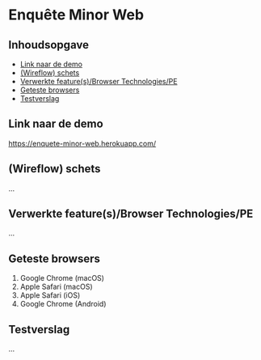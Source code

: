 # Enquête Minor Web

## Inhoudsopgave
- [Link naar de demo](#link-naar-de-demo)
- [(Wireflow) schets](https://github.com/lisannevvliet/enquete-minor-web#wireflow-schets)
- [Verwerkte feature(s)/Browser Technologies/PE](https://github.com/lisannevvliet/enquete-minor-web#verwerkte-featuresbrowser-technologiespe)
- [Geteste browsers](#geteste-browsers)
- [Testverslag](#testverslag)

## Link naar de demo
https://enquete-minor-web.herokuapp.com/

## (Wireflow) schets
...

## Verwerkte feature(s)/Browser Technologies/PE
...

## Geteste browsers
1. Google Chrome (macOS)
2. Apple Safari (macOS)
3. Apple Safari (iOS)
4. Google Chrome (Android)

## Testverslag
...
